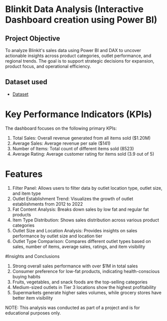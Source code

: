 # Blinkit Data Analysis (Interactive Dashboard creation using Power BI)
## Project Objective
To analyze Blinkit's sales data using Power BI and DAX to uncover actionable insights across product categories, outlet performance, and regional trends. The goal is to support strategic decisions for expansion, product focus, and operational efficiency.
## Dataset used
- <a href="https://github.com/Leenagholap/Blinkit-Analysis-Dashboard-/commit/17fd2c91c0f7f4a10cce501f92930d62006c35b6">Dataset</a>

# Key Performance Indicators (KPIs)
The dashboard focuses on the following primary KPIs:
1. Total Sales: Overall revenue generated from all items sold ($1.20M)
2. Average Sales: Average revenue per sale ($141)
3. Number of Items: Total count of different items sold (8523)
4. Average Rating: Average customer rating for items sold (3.9 out of 5)

# Features
1. Filter Panel: Allows users to filter data by outlet location type, outlet size, and item type
2. Outlet Establishment Trend: Visualizes the growth of outlet establishments from 2012 to 2022
3. Fat Content Analysis: Breaks down sales by low fat and regular fat products
4. Item Type Distribution: Shows sales distribution across various product categories
5. Outlet Size and Location Analysis: Provides insights on sales performance by outlet size and location tier
6. Outlet Type Comparison: Compares different outlet types based on sales, number of items, average sales, ratings, and item 
   visibility

#Insights and Conclusions

1. Strong overall sales performance with over $1M in total sales
2. Consumer preference for low-fat products, indicating health-conscious buying habits
3. Fruits, vegetables, and snack foods are the top-selling categories
4. Medium-sized outlets in Tier 3 locations show the highest profitability
4. Supermarkets generate higher sales volumes, while grocery stores have better item visibility

NOTE: This analysis was conducted as part of a project and is for educational purposes only.

